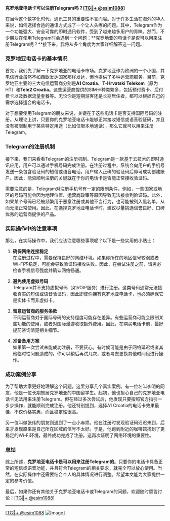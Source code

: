 **克罗地亚电话卡可以注册Telegram吗？[[TG💪+ @esim1088](https://t.me/s/esim1088)]**

在当今这个数字化时代，通讯工具的重要性不言而喻。对于许多生活在海外的华人来说，如何选择合适的通讯方式成了一个让人头疼的问题。其中，Telegram作为一个功能强大、安全可靠的即时通讯软件，受到了越来越多用户的青睐。然而，不少朋友在使用Telegram时会遇到一个问题：**克罗地亚的电话卡是否可以用来注册Telegram呢？**接下来，我将从多个角度为大家详细解答这一问题。

### 克罗地亚电话卡的基本情况

首先，我们先了解一下克罗地亚的电话卡市场。克罗地亚作为欧洲的一个小国，其电信行业虽然不如西欧发达国家那样发达，但也提供了多种运营商服务。目前，克罗地亚主要的三大电信运营商分别是**A1 Croatia**、**T-Hrvatski Telekom**（原为HT）和**Tele2 Croatia**。这些运营商提供的SIM卡种类繁多，包括预付费卡、后付费卡以及数据流量套餐等。无论你是短期游客还是长期居住者，都可以根据自己的需求选择适合的电话卡。

对于想要使用Telegram的朋友来说，关键在于这些电话卡是否支持国际号码的注册。从理论上讲，只要你的克罗地亚电话卡能够正常接收短信或语音验证码，并且没有被限制用于某些特定用途（比如仅限本地通话），那么它就可以用来注册Telegram。

### Telegram的注册机制

接下来，我们来看看Telegram的注册机制。Telegram是一款基于云技术的即时通讯应用，用户可以通过手机号码完成注册。在注册过程中，系统会向用户的手机号发送一条包含验证码的短信或语音电话，用户输入正确的验证码后即可成功创建账户。因此，能否顺利注册的关键就在于你的电话卡是否能正常接收验证码。

需要注意的是，Telegram对注册手机号有一定的限制条件。例如，一些国家或地区的号码可能会因为地理位置、运营商政策等原因导致无法接收到验证码。此外，如果某个号码已经被频繁用于恶意注册或其他不当行为，也可能被列入黑名单，从而无法正常使用。因此，在选择克罗地亚电话卡时，建议尽量挑选信誉良好、口碑优秀的运营商提供的产品。

### 实际操作中的注意事项

那么，在实际操作中，我们应该注意哪些事项呢？以下是一些实用的小贴士：

1. **确保网络连接稳定**  
   在注册过程中，需要保持良好的网络环境。如果你所在的地区信号较弱或者Wi-Fi不稳定，可能会导致验证码接收失败。因此，在尝试注册之前，请务必检查手机信号强度并确认网络畅通。

2. **避免使用虚拟号码**  
   Telegram并不支持虚拟号码（如VOIP服务）进行注册。这类号码通常无法接收真实的短信或语音验证码，因此即使你拥有克罗地亚电话卡，也必须确保它是实体卡而非虚拟卡。

3. **留意运营商的服务条款**  
   不同运营商对于国际号码的支持程度可能存在差异。有些运营商可能会限制某些功能的使用，或者对国际漫游收取额外费用。因此，在购买电话卡前，最好提前咨询清楚相关细节。

4. **准备备用方案**  
   如果第一次尝试未能成功注册，不要灰心。有时候可能是由于网络延迟或者其他临时性问题造成的。你可以稍后再试几次，或者考虑更换其他时间段进行操作。

### 成功案例分享

为了帮助大家更好地理解这个问题，这里分享几个真实案例。有一位名叫李明的网友，他是一位长期旅居克罗地亚的中国留学生。起初，他也担心自己的克罗地亚电话卡无法用来注册Telegram。但在经过多次尝试后，他发现只要按照官方指引一步步操作，就能顺利完成注册。他还特别提到，选择A1 Croatia的电话卡效果最佳，不仅价格实惠，而且稳定性很高。

另一位叫做张伟的朋友则遇到了一点小麻烦。他在注册时发现验证码迟迟未到，后来才发现原来是自己所在区域的信号不太好。于是，他跑到附近的咖啡馆找到了更稳定的Wi-Fi环境，最终成功完成了注册。这再次证明了网络环境的重要性。

### 总结

综上所述，**克罗地亚电话卡是可以用来注册Telegram的**。只要你的电话卡具备正常的短信或语音功能，并且符合Telegram的相关要求，就完全可以放心使用。当然，在实际操作中还需要结合个人的具体情况进行调整。希望本文能为大家提供一定的参考价值。

最后，如果你还有其他关于克罗地亚电话卡或Telegram的问题，欢迎随时留言讨论！[[TG💪+ @esim1088](https://t.me/s/esim1088)] 

---

[[TG💪+ @esim1088](https://t.me/s/esim1088) ![Image](https://i.postimg.cc/4NQfJmqS/Snipaste-2025-05-13-00-14-12.png)]